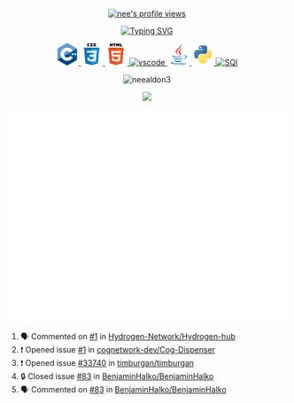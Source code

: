 <p align="center"> <a href="https://komarev.com/ghpvc/?username=neealdon3" target="_blank" rel="noreferrer"> <img src="https://komarev.com/ghpvc/?username=neealdon3" alt="nee's profile views" width="125" height="25" /> </a> </p>
<p align="center"> <a href="https://octoprofile.vercel.app/user?id=neealdon3"><img src="https://readme-typing-svg.herokuapp.com?font=Fira+Code&pause=1000&vCenter=true&center=true&width=435&lines=Hi%2C+I'm+Neealdon3%F0%9F%91%8B;I'm+a+wannabe+hacker+and+coder.;I+love+IT.;Press+for+more+info!" alt="Typing SVG" /></a> </p>
<p align="center"> <a href="https://www.w3schools.com/cpp/" target="_blank" rel="noreferrer"> <img src="https://raw.githubusercontent.com/devicons/devicon/master/icons/cplusplus/cplusplus-original.svg" alt="cplusplus" width="40" height="40" /> </a> <a href="https://www.w3schools.com/css/" target="_blank" rel="noreferrer"> <img src="https://raw.githubusercontent.com/devicons/devicon/master/icons/css3/css3-original-wordmark.svg" alt="css3" width="40" height="40" /> </a> <a href="https://www.w3.org/html/" target="_blank" rel="noreferrer"> <img src="https://raw.githubusercontent.com/devicons/devicon/master/icons/html5/html5-original-wordmark.svg" alt="html5" width="40" height="40" /> </a> <a href="https://code.visualstudio.com" target="_blank" rel="noreferrer"> <img src="https://cdn.svgporn.com/logos/visual-studio-code.svg" alt="vscode" width="40" height="40" /> </a> <a href="https://www.java.com" target="_blank" rel="noreferrer"> <img src="https://raw.githubusercontent.com/devicons/devicon/master/icons/java/java-original.svg" alt="java" width="40" height="40" /> </a> <a href="https://www.python.org" target="_blank" rel="noreferrer"> <img src="https://raw.githubusercontent.com/devicons/devicon/master/icons/python/python-original.svg" alt="python" width="40" height="40" /> </a> <a href="https://www.mysql.com/" target="_blank" rel="nereferrer"> <img src="https://www.mysql.com/common/logos/logo-mysql-170x115.png" alt="SQl" width="40" height="40" /> </a> </p>
<p></p>

<p align="center"> <img src="https://github-readme-stats.vercel.app/api/top-langs?username=neealdon3&show_icons=true&locale=en&layout=compact" alt="neealdon3" /></p>
<p align="center"> <a href="https://discord.gg/Y3Amtwk27U"  ><img src="https://invidget.switchblade.xyz/Y3Amtwk27U"></img></a> </p>

<p align="center">
<img align="center" src="/github-metrics.svg">
</p>


<!--START_SECTION:activity-->
1. 🗣 Commented on [#1](https://github.com/Hydrogen-Network/Hydrogen-hub/issues/1#issuecomment-1751420142) in [Hydrogen-Network/Hydrogen-hub](https://github.com/Hydrogen-Network/Hydrogen-hub)
2. ❗ Opened issue [#1](https://github.com/cognetwork-dev/Cog-Dispenser/issues/1) in [cognetwork-dev/Cog-Dispenser](https://github.com/cognetwork-dev/Cog-Dispenser)
3. ❗ Opened issue [#33740](https://github.com/timburgan/timburgan/issues/33740) in [timburgan/timburgan](https://github.com/timburgan/timburgan)
4. 🔒 Closed issue [#83](https://github.com/BenjaminHalko/BenjaminHalko/issues/83) in [BenjaminHalko/BenjaminHalko](https://github.com/BenjaminHalko/BenjaminHalko)
5. 🗣 Commented on [#83](https://github.com/BenjaminHalko/BenjaminHalko/issues/83#issuecomment-1718405459) in [BenjaminHalko/BenjaminHalko](https://github.com/BenjaminHalko/BenjaminHalko)
<!--END_SECTION:activity-->
